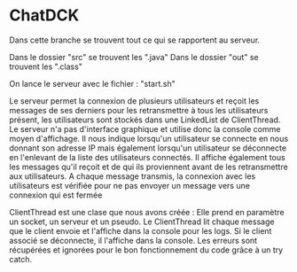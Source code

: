 # ChatDCK

Dans cette branche se trouvent tout ce qui se rapportent au serveur.

Dans le dossier "src" se trouvent les ".java" 
Dans le dossier "out" se trouvent les ".class"

On lance le serveur avec le fichier : "start.sh"

Le serveur permet la connexion de plusieurs utilisateurs et reçoit les messages de ses derniers pour les retransmettre à tous les 
utilisateurs présent, les utilisateurs sont stockés dans une LinkedList de ClientThread.
Le serveur n'a pas d'interface graphique et utilise donc la console comme moyen d'affichage.
Il nous indique lorsqu'un utilisateur se connecte en nous donnant son adresse IP mais également 
lorsqu'un utilisateur se déconnecte en l'enlevant de la liste des utilisateurs connectés.
Il affiche également tous les messages qu'il reçoit et de qui ils proviennent avant de les retransmettre aux utilisateurs.
A chaque message transmis, la connexion avec les utilisateurs est vérifiée pour ne pas envoyer un message vers une connexion qui est fermée


ClientThread est une clase que nous avons créée :
Elle prend en paramètre un socket, un serveur et un pseudo.
Le ClientThread lit chaque message que le client envoie et l'affiche dans la console pour les logs.
Si le client associé se déconnecte, il l'affiche dans la console.
Les erreurs sont récupérées et ignorées pour le bon fonctionnement du code grâce à un try catch.
